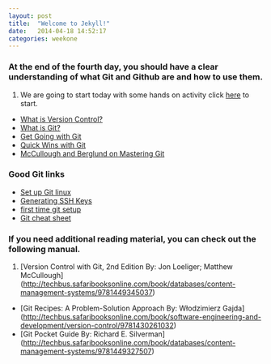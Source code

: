 ```yaml
---
layout: post
title:  "Welcome to Jekyll!"
date:   2014-04-18 14:52:17
categories: weekone
---
```


### At the end of the fourth day, you should have a clear understanding of what Git and Github are and how to use them.

1. We are going to start today with some hands on activity click [here](http://try.github.io/levels/1/challenges/1) to start.
+ [What is Version Control?](http://git-scm.com/video/what-is-version-control)
+ [What is Git?](http://git-scm.com/video/what-is-git)
+ [Get Going with Git](http://git-scm.com/video/get-going)
+ [Quick Wins with Git](http://git-scm.com/video/quick-wins)
+ [McCullough and Berglund on Mastering Git](http://techbus.safaribooksonline.com/video/software-engineering-and-development/version-control/9781449304737)

### Good Git links
+ [Set up Git linux](https://help.github.com/articles/set-up-git#platform-linux)
+ [Generating SSH Keys](https://help.github.com/articles/generating-ssh-keys)
+ [first time git setup](http://git-scm.com/book/en/Getting-Started-First-Time-Git-Setup)
+ [Git cheat sheet](http://jan-krueger.net/wordpress/wp-content/uploads/2007/09/git-cheat-sheet.pdf)


### If you need additional reading material, you can check out the following manual.

1. [Version Control with Git, 2nd Edition By: Jon Loeliger; Matthew McCullough] (http://techbus.safaribooksonline.com/book/databases/content-management-systems/9781449345037)
+ [Git Recipes: A Problem-Solution Approach By: Włodzimierz Gajda] (http://techbus.safaribooksonline.com/book/software-engineering-and-development/version-control/9781430261032)
+ [Git Pocket Guide By: Richard E. Silverman] (http://techbus.safaribooksonline.com/book/databases/content-management-systems/9781449327507)



